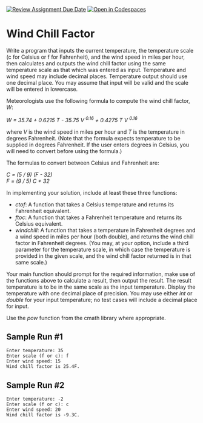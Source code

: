 [![Review Assignment Due Date](https://classroom.github.com/assets/deadline-readme-button-8d59dc4de5201274e310e4c54b9627a8934c3b88527886e3b421487c677d23eb.svg)](https://classroom.github.com/a/xa8f3efA)
[![Open in Codespaces](https://classroom.github.com/assets/launch-codespace-f4981d0f882b2a3f0472912d15f9806d57e124e0fc890972558857b51b24a6f9.svg)](https://classroom.github.com/open-in-codespaces?assignment_repo_id=10633475)
# Wind Chill Factor

Write a program that inputs the current temperature, the temperature scale (c for Celsius or f for Fahrenheit), and the wind speed in miles per hour, then calculates and outputs the wind chill factor using the same temperature scale as that which was entered as input. Temperature and wind speed may include decimal places. Temperature output should use one decimal place. You may assume that input will be valid and the scale will be entered in lowercase.

Meteorologists use the following formula to compute the wind chill factor, *W*:

*W = 35.74 + 0.6215 T - 35.75 V <sup>0.16</sup> + 0.4275 T V <sup>0.16</sup>*

where *V* is the wind speed in miles per hour and *T* is the temperature in degrees Fahrenheit. (Note that the formula expects temperature to be supplied in degrees Fahrenheit. If the user enters degrees in Celsius, you will need to convert before using the formula.)

The formulas to convert between Celsius and Fahrenheit are:

*C = (5 / 9) (F - 32)*<br />*F = (9 / 5) C + 32*

In implementing your solution, include at least these three functions:

- *ctof*: A function that takes a Celsius temperature and returns its Fahrenheit equivalent.
- *ftoc*: A function that takes a Fahrenheit temperature and returns its Celsius equivalent.
- *windchill*: A function that takes a temperature in Fahrenheit degrees and a wind speed in miles per hour (both double), and returns the wind chill factor in Fahrenheit degrees. (You may, at your option, include a third parameter for the temperature scale, in which case the temperature is provided in the given scale, and the wind chill factor returned is in that same scale.)

Your main function should prompt for the required information, make use of the functions above to calculate a result, then output the result. The result temperature is to be in the same scale as the input temperature. Display the temperature with one decimal place of precision. You may use either *int* or *double* for your input temperature; no test cases will include a decimal place for input.

Use the *pow* function from the cmath library where appropriate.

## Sample Run #1

```
Enter temperature: 35
Enter scale (f or c): f
Enter wind speed: 15
Wind chill factor is 25.4F.
```

## Sample Run #2

```
Enter temperature: -2
Enter scale (f or c): c
Enter wind speed: 20
Wind chill factor is -9.3C.
```
